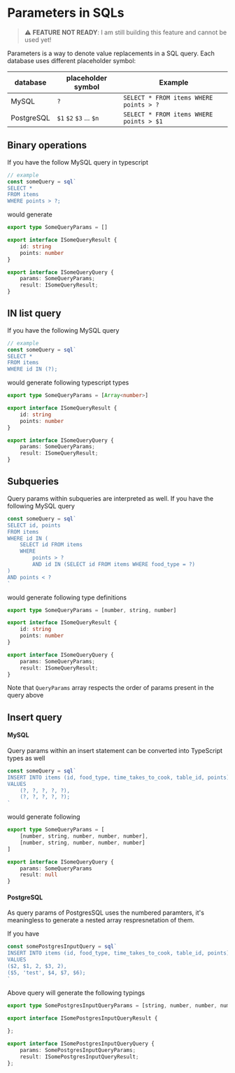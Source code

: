 # Parameters in SQLs

> ⚠️ **FEATURE NOT READY**: I am still building this feature and cannot be used yet!

Parameters is a way to denote value replacements in a SQL query. Each database uses
different placeholder symbol:

| database   | placeholder symbol      | Example                                       |
|------------|-------------------------|-----------------------------------------------|
| MySQL      | `?`                     | ``` SELECT * FROM items WHERE points > ? ```  |
| PostgreSQL | `$1` `$2` `$3` ... `$n` | ``` SELECT * FROM items WHERE points > $1 ``` |

## Binary operations

If you have the follow MySQL query in typescript

```typescript
// example
const someQuery = sql`
SELECT *
FROM items
WHERE points > ?;
```

would generate

```typescript
export type SomeQueryParams = []

export interface ISomeQueryResult {
    id: string
    points: number
}

export interface ISomeQueryQuery {
    params: SomeQueryParams;
    result: ISomeQueryResult;
}
```

## IN list query

If you have the following MySQL query

```typescript
// example
const someQuery = sql`
SELECT *
FROM items
WHERE id IN (?);
```

would generate following typescript types

```typescript
export type SomeQueryParams = [Array<number>]

export interface ISomeQueryResult {
    id: string
    points: number
}

export interface ISomeQueryQuery {
    params: SomeQueryParams;
    result: ISomeQueryResult;
}
```

## Subqueries

Query params within subqueries are interpreted as well. If you have the following MySQL query

```typescript
const someQuery = sql`
SELECT id, points
FROM items
WHERE id IN (
    SELECT id FROM items
    WHERE
        points > ?
        AND id IN (SELECT id FROM items WHERE food_type = ?)
)
AND points < ?
`
```

would generate following type definitions

```typescript
export type SomeQueryParams = [number, string, number]

export interface ISomeQueryResult {
    id: string
    points: number
}

export interface ISomeQueryQuery {
    params: SomeQueryParams;
    result: ISomeQueryResult;
}
```

Note that `QueryParams` array respects the order of params present in the query above

## Insert query

#### MySQL

Query params within an insert statement can be converted into TypeScript types as well

```typescript
const someQuery = sql`
INSERT INTO items (id, food_type, time_takes_to_cook, table_id, points)
VALUES
    (?, ?, ?, ?, ?),
    (?, ?, ?, ?, ?);
`
```

would generate following

```typescript
export type SomeQueryParams = [
    [number, string, number, number, number],
    [number, string, number, number, number]
]

export interface ISomeQueryQuery {
    params: SomeQueryParams
    result: null
}
```

#### PostgreSQL

As query params of PostgresSQL uses the numbered paramters, it's meaningless to generate a nested array respresnetation of them.

If you have

```typescript
const somePostgresInputQuery = sql`
INSERT INTO items (id, food_type, time_takes_to_cook, table_id, points)
VALUES
($2, $1, 2, $3, 2),
($5, 'test', $4, $7, $6);
`
```

Above query will generate the following typings

```typescript
export type SomePostgresInputQueryParams = [string, number, number, number, number, number, number];

export interface ISomePostgresInputQueryResult {
    
};

export interface ISomePostgresInputQueryQuery {
    params: SomePostgresInputQueryParams;
    result: ISomePostgresInputQueryResult;
};
```